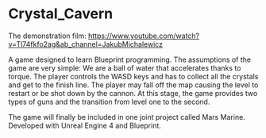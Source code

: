 # Crystal_Cavern

The demonstration film: https://www.youtube.com/watch?v=Tl74fkfo2ag&ab_channel=JakubMichalewicz

A game designed to learn Blueprint programming. The assumptions of the game are very simple:
We are a ball of water that accelerates thanks to torque. The player controls the WASD keys and has to collect all the crystals and get to the finish line.
The player may fall off the map causing the level to restart or be shot down by the cannon. At this stage, the game provides two types of guns and the transition from level one to the second.

The game will finally be included in one joint project called Mars Marine.
Developed with Unreal Engine 4 and Blueprint.

